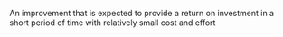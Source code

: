 An improvement that is expected to provide a return on investment in a short period of time with relatively small cost and effort